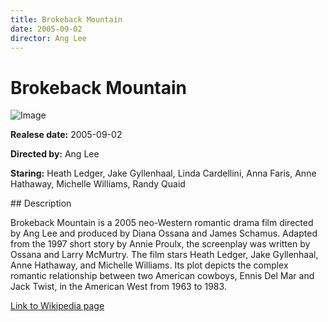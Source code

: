 ```yaml
---
title: Brokeback Mountain
date: 2005-09-02
director: Ang Lee
---
```


# Brokeback Mountain
![Image](https://images.bauerhosting.com/legacy/media/5e1a/1b87/f8b0/692c/5005/a5bf/54-brokeback-mountain.jpg?auto=format&amp;w=1440&amp;q=80)

<p><strong>Realese date:</strong> 2005-09-02</p>
<p><strong>Directed by:</strong> Ang Lee</p>
<p><strong>Staring:</strong> Heath Ledger, Jake Gyllenhaal, Linda Cardellini, Anna Faris, Anne Hathaway, Michelle Williams, Randy Quaid</p>
## Description
<p>Brokeback Mountain is a 2005 neo-Western romantic drama film directed by Ang Lee and produced by Diana Ossana and James Schamus. Adapted from the 1997 short story by Annie Proulx, the screenplay was written by Ossana and Larry McMurtry. The film stars Heath Ledger, Jake Gyllenhaal, Anne Hathaway, and Michelle Williams. Its plot depicts the complex romantic relationship between two American cowboys, Ennis Del Mar and Jack Twist, in the American West from 1963 to 1983.</p>

<a href="https://en.wikipedia.org/wiki/Brokeback_Mountain">Link to Wikipedia page</a>

